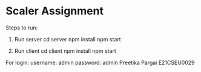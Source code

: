 # Scaler Assignment

Steps to run:
1. Run server
    cd server
    npm install
    npm start

2. Run client
    cd client
    npm install
    npm start

For login:
username: admin
password: admin
Preetika Pargai
E21CSEU0029
